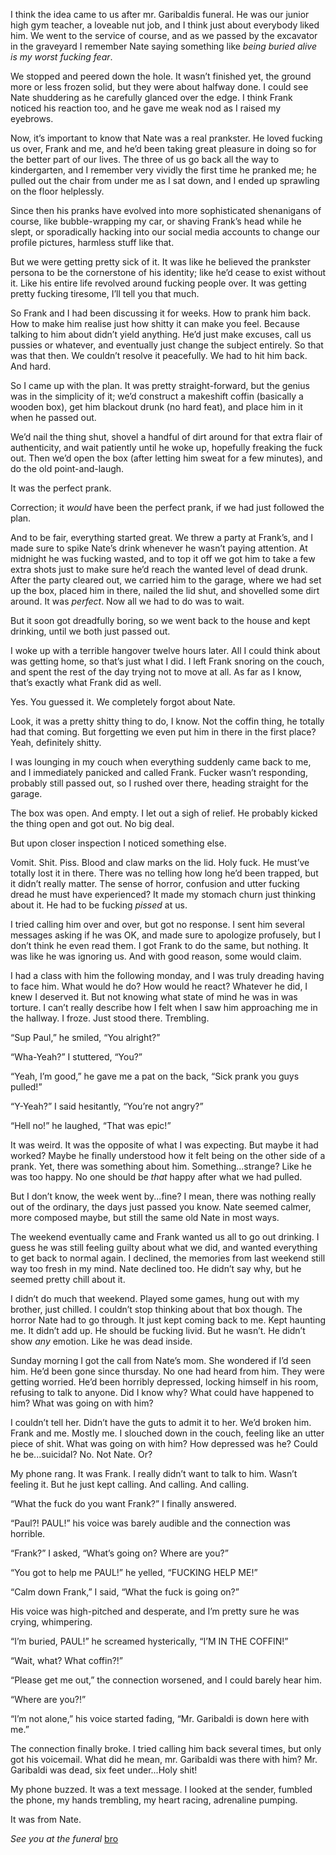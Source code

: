 I think the idea came to us after mr. Garibaldis funeral. He was our junior high gym teacher, a loveable nut job, and I think just about everybody liked him. We went to the service of course, and as we passed by the excavator in the graveyard I remember Nate saying something like *being buried alive is my worst fucking fear*.

We stopped and peered down the hole. It wasn’t finished yet, the ground more or less frozen solid, but they were about halfway done. I could see Nate shuddering as he carefully glanced over the edge. I think Frank noticed his reaction too, and he gave me weak nod as I raised my eyebrows.

Now, it’s important to know that Nate was a real prankster. He loved fucking us over, Frank and me, and he’d been taking great pleasure in doing so for the better part of our lives. The three of us go back all the way to kindergarten, and I remember very vividly the first time he pranked me; he pulled out the chair from under me as I sat down, and I ended up sprawling on the floor helplessly.

Since then his pranks have evolved into more sophisticated shenanigans of course, like bubble-wrapping my car, or shaving Frank’s head while he slept, or sporadically hacking into our social media accounts to change our profile pictures, harmless stuff like that.

But we were getting pretty sick of it. It was like he believed the prankster persona to be the cornerstone of his identity; like he’d cease to exist without it. Like his entire life revolved around fucking people over. It was getting pretty fucking tiresome, I’ll tell you that much.

So Frank and I had been discussing it for weeks. How to prank him back. How to make him realise just how shitty it can make you feel. Because talking to him about didn’t yield anything. He’d just make excuses, call us pussies or whatever, and eventually just change the subject entirely. So that was that then. We couldn’t resolve it peacefully. We had to hit him back. And hard.

So I came up with the plan. It was pretty straight-forward, but the genius was in the simplicity of it; we’d construct a makeshift coffin (basically a wooden box), get him blackout drunk (no hard feat), and place him in it when he passed out.

We’d nail the thing shut, shovel a handful of dirt around for that extra flair of authenticity, and wait patiently until he woke up, hopefully freaking the fuck out. Then we’d open the box (after letting him sweat for a few minutes), and do the old point-and-laugh.

It was the perfect prank.

Correction; it *would* have been the perfect prank, if we had just followed the plan.

And to be fair, everything started great. We threw a party at Frank’s, and I made sure to spike Nate’s drink whenever he wasn’t paying attention. At midnight he was fucking wasted, and to top it off we got him to take a few extra shots just to make sure he’d reach the wanted level of dead drunk. After the party cleared out, we carried him to the garage, where we had set up the box, placed him in there, nailed the lid shut, and shovelled some dirt around. It was *perfect*. Now all we had to do was to wait.

But it soon got dreadfully boring, so we went back to the house and kept drinking, until we both just passed out.

I woke up with a terrible hangover twelve hours later. All I could think about was getting home, so that’s just what I did. I left Frank snoring on the couch, and spent the rest of the day trying not to move at all. As far as I know, that’s exactly what Frank did as well.

Yes. You guessed it. We completely forgot about Nate.

Look, it was a pretty shitty thing to do, I know. Not the coffin thing, he totally had that coming. But forgetting we even put him in there in the first place? Yeah, definitely shitty.

I was lounging in my couch when everything suddenly came back to me, and I immediately panicked and called Frank. Fucker wasn’t responding, probably still passed out, so I rushed over there, heading straight for the garage.

The box was open. And empty. I let out a sigh of relief. He probably kicked the thing open and got out. No big deal.

But upon closer inspection I noticed something else.

Vomit. Shit. Piss. Blood and claw marks on the lid. Holy fuck. He must’ve totally lost it in there. There was no telling how long he’d been trapped, but it didn’t really matter. The sense of horror, confusion and utter fucking dread he must have experienced? It made my stomach churn just thinking about it. He had to be fucking *pissed* at us.

I tried calling him over and over, but got no response. I sent him several messages asking if he was OK, and made sure to apologize profusely, but I don’t think he even read them. I got Frank to do the same, but nothing. It was like he was ignoring us. And with good reason, some would claim.

I had a class with him the following monday, and I was truly dreading having to face him. What would he do? How would he react? Whatever he did, I knew I deserved it. But not knowing what state of mind he was in was torture. I can’t really describe how I felt when I saw him approaching me in the hallway. I froze. Just stood there. Trembling.

“Sup Paul,” he smiled, “You alright?”

“Wha-Yeah?” I stuttered, “You?”

“Yeah, I’m good,” he gave me a pat on the back, “Sick prank you guys pulled!”

“Y-Yeah?” I said hesitantly, “You’re not angry?”

“Hell no!” he laughed, “That was epic!”

It was weird. It was the opposite of what I was expecting. But maybe it had worked? Maybe he finally understood how it felt being on the other side of a prank. Yet, there was something about him. Something...strange? Like he was too happy. No one should be *that* happy after what we had pulled.

But I don’t know, the week went by...fine? I mean, there was nothing really out of the ordinary, the days just passed you know. Nate seemed calmer, more composed maybe, but still the same old Nate in most ways.

The weekend eventually came and Frank wanted us all to go out drinking. I guess he was still feeling guilty about what we did, and wanted everything to get back to normal again. I declined, the memories from last weekend still way too fresh in my mind. Nate declined too. He didn’t say why, but he seemed pretty chill about it.

I didn’t do much that weekend. Played some games, hung out with my brother, just chilled. I couldn’t stop thinking about that box though. The horror Nate had to go through. It just kept coming back to me. Kept haunting me. It didn’t add up. He should be fucking livid. But he wasn’t. He didn’t show *any* emotion. Like he was dead inside.

Sunday morning I got the call from Nate’s mom. She wondered if I’d seen him. He’d been gone since thursday. No one had heard from him. They were getting worried. He’d been horribly depressed, locking himself in his room, refusing to talk to anyone. Did I know why? What could have happened to him? What was going on with him?

I couldn’t tell her. Didn’t have the guts to admit it to her. We’d broken him. Frank and me. Mostly me. I slouched down in the couch, feeling like an utter piece of shit. What was going on with him? How depressed was he? Could he be...suicidal? No. Not Nate. Or?

My phone rang. It was Frank. I really didn’t want to talk to him. Wasn’t feeling it. But he just kept calling. And calling. And calling.

“What the fuck do you want Frank?” I finally answered.

“Paul?! PAUL!” his voice was barely audible and the connection was horrible.

“Frank?” I asked, “What’s going on? Where are you?”

“You got to help me PAUL!” he yelled, “FUCKING HELP ME!”

“Calm down Frank,” I said, “What the fuck is going on?”

His voice was high-pitched and desperate, and I’m pretty sure he was crying, whimpering.

“I’m buried, PAUL!” he screamed hysterically, “I’M IN THE COFFIN!”

“Wait, what? What coffin?!”

“Please get me out,” the connection worsened, and I could barely hear him.

“Where are you?!”

“I’m not alone,” his voice started fading, “Mr. Garibaldi is down here with me.”

The connection finally broke. I tried calling him back several times, but only got his voicemail. What did he mean, mr. Garibaldi was there with him? Mr. Garibaldi was dead, six feet under...Holy shit!

My phone buzzed. It was a text message. I looked at the sender, fumbled the phone, my hands trembling, my heart racing, adrenaline pumping.

It was from Nate.

*See you at the funeral* [bro](https://www.reddit.com/user/hyperobscura)